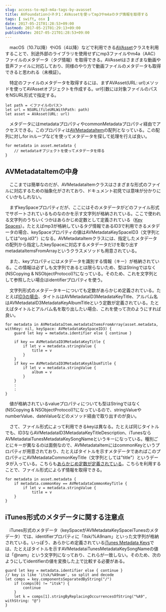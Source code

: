 ```yaml
---
slug: access-to-mp3-m4a-tags-by-avasset
title: AVFoundation小ネタ1：AVAssetを使ってmp3やm4aのタグ情報を取得する
tags: [ swift, osx ]
date: 2017-05-21T01:28:53+09:00
lastmod: 2017-05-21T01:29:13+09:00
publishDate: 2017-05-21T01:28:53+09:00
---
```


　macOS（10.7以降）やiOS（4以降）などで利用できる[AVAsset](https://developer.apple.com/reference/avfoundation/avasset)クラスを利用することで、別途外部のライブラリを使用せずにmp3ファイルやm4a（AAC）ファイルのメタデータ（タグ情報）を取得できる。AVAssetはさまざまな動画や音声ファイルに対応しており、同様のやり方で動画ファイルのメタデータも取得できると思われる（未検証）。

　特定のファイルのメタデータを取得するには、まずAVAsset(URL: url)メソッドを使ってAVAssetオブジェクトを作成する。url引数には対象ファイルのパスをNSURL形式で指定する。

```
let path = ＜ファイルのパス＞
let url = NSURL(fileURLWithPath: path)
let asset = AVAsset(URL: url)
```

　メタデータにはmetadataプロパティやcommonMetadataプロパティ経由でアクセスできる。このプロパティは[AVMetadataItem](https://developer.apple.com/reference/avfoundation/avmetadataitem)の配列となっている。この配列に対しfor inループなどを使ってメタデータを探して処理を行えば良い。

```
for metadata in asset.metadata {
    // metadataオブジェクトを使ってメタデータを得る
}
```

## AVMetadataItemの中身　


　ここまでは簡単なのだが、AVMetadataItemクラスはさまざまな形式のファイルに対応するための抽象化がされており、ドキュメント初見では意味が分かりにくいかもしれない。

　まずkeySpaceプロパティだが、ここにはそのメタデータがどのファイル形式でサポートされているものなのかを示す文字列が格納されている。ここで使われる文字列のうちいくつかはあらかじめ定数として定義されている（[Key Spaces](https://developer.apple.com/reference/avfoundation/media_assets_playback_and_editing/av_foundation_metadata_key_constants/key_spaces)）。たとえばmp3が格納しているタグ情報であるID3で利用できるメタデータの場合、keySpaceプロパティの値はAVMetadataKeySpaceID3（文字列としては"org.id3"）になる。AVMetadataItemクラスには、指定したメタデータの配列から指定したkeySpaceに対応するメタデータだけを取り出すmetadataItemsFromArrayというクラスメソッドも用意されている。

　また、keyプロパティにはメタデータを識別する情報（キー）が格納されている。この情報は必ずしも文字列であるとは限らないため、型はStringではなく(NSCopying & NSObjectProtocol)?になっている。そのため、これを文字列として参照したい場合はidentifierプロパティを使う。

　文字列形式のメタデータキーについても定数があらかじめ定義されている。たとえば[ID3の場合](https://developer.apple.com/reference/avfoundation/media_assets_playback_and_editing/av_foundation_metadata_key_constants/id3_metadata_keys)、タイトルはAVMetadataID3MetadataKeyTitle、アルバム名はAVMetadataID3MetadataKeyAlbumTitleという定数が定義されている。たとえばタイトルとアルバム名を取り出したい場合、これを使って次のようにすれば良い。

```
for metadata in AVMetadataItem.metadataItemsFromArray(asset.metadata, withKey: nil, keySpace: AVMetadataKeySpaceID3) {
    guard let key = metadata.identifier else { continue }

    if key == AVMetadataID3MetadataKeyTitle {
        if let v = metadata.stringValue {
            title = v
        }
    }
    if key == AVMetadataID3MetadataKeyAlbumTitle {
        if let v = metadata.stringValue {
            album = v
        }
    }
    :
    :
}
```

　値が格納されているvalueプロパティについても型はStringではなく(NSCopying & NSObjectProtocol)?になっているので、stringValueやnumberValue、dateValueなどのメソッド経由で取り出すのが良い。

　さて、ファイル形式によって利用できるkeyは異なる。たとえば同じタイトルでも、ID3ならAVMetadataID3MetadataKeyTitleDescription、iTunesならAVMetadataiTunesMetadataKeySongNameというキーになっている。種別ごとにキーが異なるのは面倒なので、AVMetadataItemにはcommonKeyというプロパティが用意されており、たとえばタイトルを示すメタデータであればこのプロパティにAVMetadataCommonKeyTitle（文字列としては"title"）というデータが入っている。こちらも[あらかじめ定数が定義されている](https://developer.apple.com/reference/avfoundation/media_assets_playback_and_editing/av_foundation_metadata_key_constants/common_metadata_keys)。こちらを利用することで、ファイル形式によらず情報を取得できる。

```
for metadata in asset.metadata {
    if metadata.commonKey == AVMetadataCommonKeyTitle {
        if let v = metadata.stringValue {
            title = v
    }
}
```

## iTunes形式のメタデータに関する注意点


　iTunes形式のメタデータ（keySpaceがAVMetadataKeySpaceiTunesのメタデータ）では、identifierプロパティに「itsk/%A9nam」といった文字列が格納されている。いっぽう、あらかじめ定義されている[iTunes Metadata Keys](https://developer.apple.com/reference/avfoundation/media_assets_playback_and_editing/av_foundation_metadata_key_constants/itunes_metadata_keys)では、たとえばタイトルを示すAVMetadataiTunesMetadataKeySongNameの値は「@nam」という文字列になっており、これらが一致しない。そのため、次のようにしてidentifierの値を変換した上で比較する必要がある。

```
guard let key = metadata.identifier else { continue }
// key is like 'itsk/%A9nam', so split and decode
let comps = key.componentsSeparatedByString("/")
    if (comps[0] != "itsk") {
        continue
    }
    let k = comps[1].stringByReplacingOccurrencesOfString("%A9", withString: "@")
}
```

